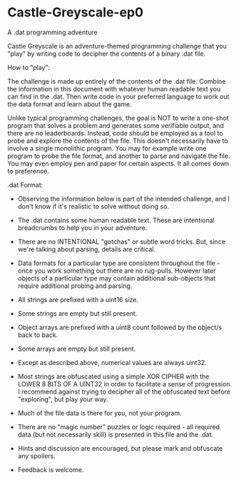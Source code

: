 # Castle-Greyscale-ep0
A .dat programming adventure

Castle Greyscale is an adventure-themed programming challenge that you "play" by writing code to decipher the contents of a binary .dat file.

How to "play": 

The challenge is made up entirely of the contents of the .dat file. Combine the information in this document with whatever human readable text you can find in the .dat. Then write code in your preferred language to work out the data format and learn about the game.

Unlike typical programming challenges, the goal is NOT to write a one-shot program that solves a problem and generates some verifiable output, and there are no leaderboards. Instead, code should be employed as a tool to probe and explore the contents of the file. This doesn't necessarily have to involve a single monolithic program. You may for example write one program to probe the file format, and another to parse and navigate the file. You may even employ pen and paper for certain aspects. It all comes down to preference.

.dat Format:

* Observing the information below is part of the intended challenge, and I don't know if it's realistic to solve without doing so.

* The .dat contains some human readable text. These are intentional breadcrumbs to help you in your adventure.

* There are no INTENTIONAL "gotchas" or subtle word tricks. But, since we're talking about parsing, details are critical.

* Data formats for a particular type are consistent throughout the file - once you work something out there are no rug-pulls. However later objects of a particular type may contain additional sub-objects that require additional probing and parsing. 

* All strings are prefixed with a uint16 size.
* Some strings are empty but still present.

* Object arrays are prefixed with a uint8 count followed by the object/s back to back.
* Some arrays are empty but still present.

* Except as described above, numerical values are always uint32.

* Most strings are obfuscated using a simple XOR CIPHER with the LOWER 8 BITS OF A UINT32 in order to facilitate a sense of progression. I recommend against trying to decipher all of the obfuscated text before "exploring", but play your way.

* Much of the file data is there for you, not your program.

* There are no "magic number" puzzles or logic required - all required data (but not necessarily skill) is presented in this file and the .dat.

* Hints and discussion are encouraged, but please mark and obfuscate any spoilers.

* Feedback is welcome.
